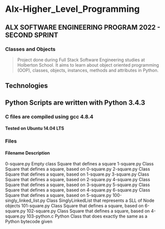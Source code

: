 # Alx-Higher_Level_Programming
## ALX SOFTWARE ENGINEERING PROGRAM 2022 - SECOND SPRINT
### Classes and Objects
> Project done during Full Stack Software Engineering studies at Holberton School. It aims to learn about object oriented programming (OOP), classes, objects, instances, methods and attributes in Python.

## Technologies
## Python Scripts are written with Python 3.4.3
### C files are compiled using gcc 4.8.4
#### Tested on Ubuntu 14.04 LTS
### Files
#### Filename	Description
0-square.py	Empty class Square that defines a square
1-square.py	Class Square that defines a square, based on 0-square.py
2-square.py	Class Square that defines a square, based on 1-square.py
3-square.py	Class Square that defines a square, based on 2-square.py
4-square.py	Class Square that defines a square, based on 3-square.py
5-square.py	Class Square that defines a square, based on 4-square.py
6-square.py	Class Square that defines a square, based on 5-square.py
100-singly_linked_list.py	Class SinglyLinkedList that represents a SLL of Node objects
101-square.py	Class Square that defines a square, based on 6-square.py
102-square.py	Class Square that defines a square, based on 4-square.py
103-python.c	Python Class that does exactly the same as a Python bytecode given
